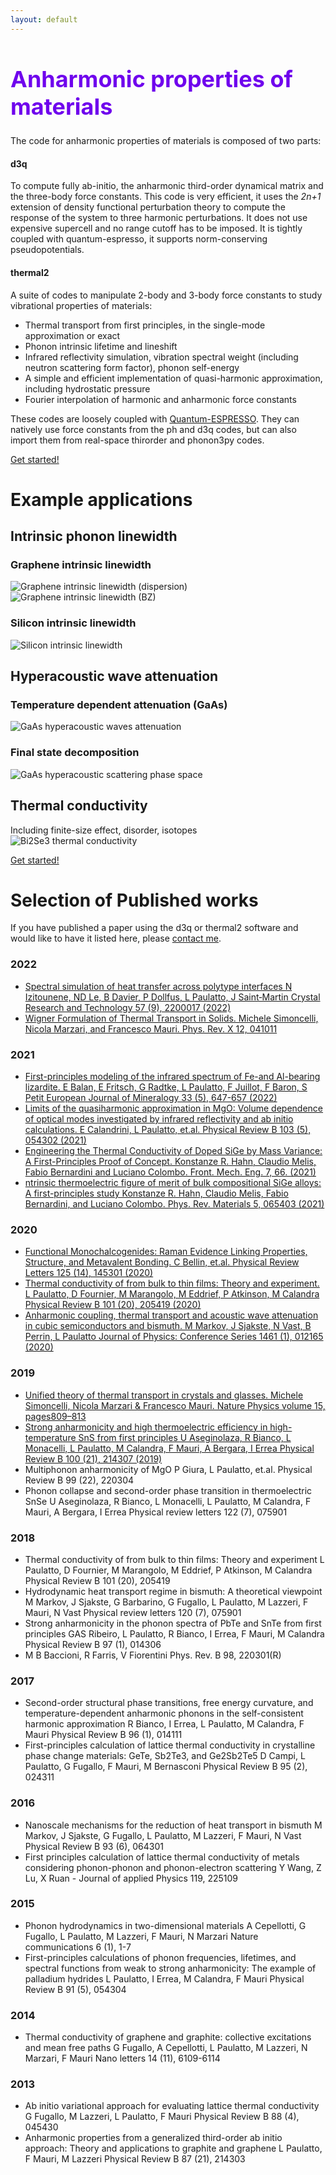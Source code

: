 ```yaml
---
layout: default 
---
```

<h1 style="color:#6f02ed; font-size:36px; font-weight:bold;">Anharmonic properties of materials</h1>

The code for anharmonic properties of materials is composed of two parts:
#### d3q
To compute fully ab-initio, the anharmonic third-order dynamical matrix and the three-body force constants. This code is very efficient, it uses the _2n+1_ extension of density functional perturbation theory to compute the response of the system to three harmonic perturbations. It does not use expensive supercell and no range cutoff has to be imposed. It is tightly coupled with quantum-espresso, it supports norm-conserving pseudopotentials.
#### thermal2
A suite of codes to manipulate 2-body and 3-body force constants to study vibrational properties of materials:
- Thermal transport from first principles, in the single-mode approximation or exact
- Phonon intrinsic lifetime and lineshift
- Infrared reflectivity simulation, vibration spectral weight (including neutron scattering form factor), phonon self-energy
- A simple and efficient implementation of quasi-harmonic approximation, including hydrostatic pressure
- Fourier interpolation of harmonic and anharmonic force constants

These codes are loosely coupled with [Quantum-ESPRESSO](https://www.quantum-espresso.org). They can natively use force constants from the ph and d3q codes, but can also import them from real-space thirorder and phonon3py codes.

[Get started!](https://anharmonic.github.io/started/)

# Example applications
## Intrinsic phonon linewidth
### Graphene intrinsic linewidth
![Graphene intrinsic linewidth (dispersion)](https://anharmonic.github.io/images/1.png)
![Graphene intrinsic linewidth (BZ)](https://anharmonic.github.io/images/graphene-bz.png)
### Silicon intrinsic linewidth
![Silicon intrinsic linewidth](https://anharmonic.github.io/images/2.png)
## Hyperacoustic wave attenuation
### Temperature dependent attenuation (GaAs)
![GaAs hyperacoustic waves attenuation](https://anharmonic.github.io/images/gaas-50K.png)
### Final state decomposition
![GaAs hyperacoustic scattering phase space](https://anharmonic.github.io/images/FS-900GHz-111.png)
## Thermal conductivity
Including finite-size effect, disorder, isotopes
![Bi2Se3 thermal conductivity](https://anharmonic.github.io/images/plot-best.png)

[Get started!](https://anharmonic.github.io/started/)

# Selection of Published works
If you have published a paper using the d3q or thermal2 software and would like to have it listed here, please <a href="mailto:lorenzo.paulatto@sorbonne-universite.fr">contact me</a>.

### 2022
- [Spectral simulation of heat transfer across polytype interfaces
N Izitounene, ND Le, B Davier, P Dollfus, L Paulatto, J Saint‐Martin
Crystal Research and Technology 57 (9), 2200017 (2022)](https://onlinelibrary.wiley.com/doi/full/10.1002/crat.202200017)
- [Wigner Formulation of Thermal Transport in Solids.  Michele Simoncelli, Nicola Marzari, and Francesco Mauri.  Phys. Rev. X 12, 041011](https://doi.org/10.1103/PhysRevX.12.041011)

### 2021
- [First-principles modeling of the infrared spectrum of Fe-and Al-bearing lizardite. E Balan, E Fritsch, G Radtke, L Paulatto, F Juillot, F Baron, S Petit European Journal of Mineralogy 33 (5), 647-657 (2022)](https://ejm.copernicus.org/articles/33/647/2021/)
- [Limits of the quasiharmonic approximation in MgO: Volume dependence of optical modes investigated by infrared reflectivity and ab initio calculations. E Calandrini, L Paulatto,  et.al.  Physical Review B 103 (5), 054302 (2021)](https://journals.aps.org/prb/abstract/10.1103/PhysRevB.103.054302)
- [Engineering the Thermal Conductivity of Doped SiGe by Mass Variance: A First-Principles Proof of Concept. Konstanze R. Hahn, Claudio Melis, Fabio Bernardini and Luciano Colombo. Front. Mech. Eng. 7, 66. (2021)](https://www.frontiersin.org/article/10.3389/fmech.2021.712989)
- [ntrinsic thermoelectric figure of merit of bulk compositional SiGe alloys: A first-principles study
Konstanze R. Hahn, Claudio Melis, Fabio Bernardini, and Luciano Colombo. Phys. Rev. Materials 5, 065403 (2021)](tps://journals.aps.org/prmaterials/abstract/10.1103/PhysRevMaterials.5.065403)

### 2020
- [Functional Monochalcogenides: Raman Evidence Linking Properties, Structure, and Metavalent Bonding. C Bellin, et.al.
  Physical Review Letters 125 (14), 145301 (2020)](https://journals.aps.org/prl/abstract/10.1103/PhysRevLett.125.145301)
- [Thermal conductivity of  from bulk to thin films: Theory and experiment.  L Paulatto, D Fournier, M Marangolo, M Eddrief, P Atkinson, M Calandra
Physical Review B 101 (20), 205419 (2020)](https://journals.aps.org/prb/abstract/10.1103/PhysRevB.101.205419)
- [Anharmonic coupling, thermal transport and acoustic wave attenuation in cubic semiconductors and bismuth.
M Markov, J Sjakste, N Vast, B Perrin, L Paulatto
Journal of Physics: Conference Series 1461 (1), 012165 (2020)](https://iopscience.iop.org/article/10.1088/1742-6596/1461/1/012165/meta)

### 2019
- [Unified theory of thermal transport in crystals and glasses. Michele Simoncelli, Nicola Marzari & Francesco Mauri. Nature Physics volume 15, pages809–813](https://www.nature.com/articles/s41567-019-0520-x)
- [Strong anharmonicity and high thermoelectric efficiency in high-temperature SnS from first principles
U Aseginolaza, R Bianco, L Monacelli, L Paulatto, M Calandra, F Mauri, A Bergara, I Errea
Physical Review B 100 (21), 214307 (2019)](https://journals.aps.org/prb/abstract/10.1103/PhysRevB.100.214307)
- Multiphonon anharmonicity of MgO
P Giura, L Paulatto, et.al.
Physical Review B 99 (22), 220304
- Phonon collapse and second-order phase transition in thermoelectric SnSe
U Aseginolaza, R Bianco, L Monacelli, L Paulatto, M Calandra, F Mauri, A Bergara, I Errea
Physical review letters 122 (7), 075901

### 2018
- Thermal conductivity of  from bulk to thin films: Theory and experiment
L Paulatto, D Fournier, M Marangolo, M Eddrief, P Atkinson, M Calandra
Physical Review B 101 (20), 205419
- Hydrodynamic heat transport regime in bismuth: A theoretical viewpoint
M Markov, J Sjakste, G Barbarino, G Fugallo, L Paulatto, M Lazzeri, F Mauri, N Vast
Physical review letters 120 (7), 075901
- Strong anharmonicity in the phonon spectra of PbTe and SnTe from first principles
GAS Ribeiro, L Paulatto, R Bianco, I Errea, F Mauri, M Calandra
Physical Review B 97 (1), 014306
- M B Baccioni, R Farris,  V Fiorentini
Phys. Rev. B 98, 220301(R)

### 2017
- Second-order structural phase transitions, free energy curvature, and temperature-dependent anharmonic phonons in the self-consistent harmonic approximation
R Bianco, I Errea, L Paulatto, M Calandra, F Mauri
Physical Review B 96 (1), 014111
- First-principles calculation of lattice thermal conductivity in crystalline phase change materials: GeTe, Sb2Te3, and Ge2Sb2Te5
D Campi, L Paulatto, G Fugallo, F Mauri, M Bernasconi
Physical Review B 95 (2), 024311

### 2016
- Nanoscale mechanisms for the reduction of heat transport in bismuth
M Markov, J Sjakste, G Fugallo, L Paulatto, M Lazzeri, F Mauri, N Vast
Physical Review B 93 (6), 064301
- First principles calculation of lattice thermal conductivity of metals considering phonon-phonon and phonon-electron scattering
Y Wang, Z Lu, X Ruan - Journal of applied Physics 119, 225109

### 2015
- Phonon hydrodynamics in two-dimensional materials
A Cepellotti, G Fugallo, L Paulatto, M Lazzeri, F Mauri, N Marzari
Nature communications 6 (1), 1-7
- First-principles calculations of phonon frequencies, lifetimes, and spectral functions from weak to strong anharmonicity: The example of palladium hydrides
L Paulatto, I Errea, M Calandra, F Mauri
Physical Review B 91 (5), 054304

### 2014
- Thermal conductivity of graphene and graphite: collective excitations and mean free paths
G Fugallo, A Cepellotti, L Paulatto, M Lazzeri, N Marzari, F Mauri
Nano letters 14 (11), 6109-6114

### 2013
- Ab initio variational approach for evaluating lattice thermal conductivity
G Fugallo, M Lazzeri, L Paulatto, F Mauri
Physical Review B 88 (4), 045430
- Anharmonic properties from a generalized third-order ab initio approach: Theory and applications to graphite and graphene
L Paulatto, F Mauri, M Lazzeri
Physical Review B 87 (21), 214303



